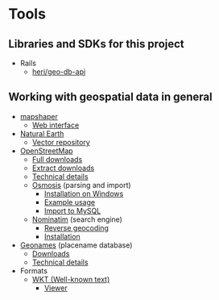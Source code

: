 # Tools

## Libraries and SDKs for this project

 * Rails
   * [heri/geo-db-api](https://github.com/heri/geo-db-api)

## Working with geospatial data in general

 * [mapshaper](https://github.com/mbloch/mapshaper)
   * [Web interface](http://www.mapshaper.org/)
 * [Natural Earth](http://www.naturalearthdata.com/)
   * [Vector repository](https://github.com/nvkelso/natural-earth-vector)
 * [OpenStreetMap](https://www.openstreetmap.org/)
   * [Full downloads](https://planet.openstreetmap.org/)
   * [Extract downloads](http://download.geofabrik.de/)
   * [Technical details](http://download.geofabrik.de/technical.html)
   * [Osmosis](https://github.com/openstreetmap/osmosis) (parsing and import)
     * [Installation on Windows](https://wiki.openstreetmap.org/wiki/Osmosis/Quick_Install_%28Windows%29)
     * [Example usage](https://wiki.openstreetmap.org/wiki/Osmosis#Example_usage)
     * [Import to MySQL](https://github.com/oschrenk/osmosis-mysql)
   * [Nominatim](https://github.com/twain47/Nominatim) (search engine)
     * [Reverse geocoding](https://wiki.openstreetmap.org/wiki/Nominatim#Reverse_Geocoding_.2F_Address_lookup)
     * [Installation](https://nominatim.org/release-docs/latest/admin/Installation/)
 * [Geonames](http://www.geonames.org/) (placename database)
   * [Downloads](http://download.geonames.org/export/dump/)
   * [Technical details](http://download.geonames.org/export/dump/readme.txt)
 * Formats
   * [WKT (Well-known text)](http://en.wikipedia.org/wiki/Well-known_text)
     * [Viewer](http://arthur-e.github.io/Wicket/sandbox-gmaps3.html)
